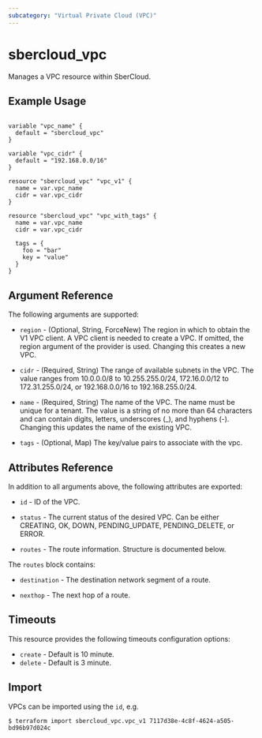 ```yaml
---
subcategory: "Virtual Private Cloud (VPC)"
---
```


# sbercloud\_vpc

Manages a VPC resource within SberCloud.

## Example Usage

```hcl

variable "vpc_name" {
  default = "sbercloud_vpc"
}

variable "vpc_cidr" {
  default = "192.168.0.0/16"
}

resource "sbercloud_vpc" "vpc_v1" {
  name = var.vpc_name
  cidr = var.vpc_cidr
}

resource "sbercloud_vpc" "vpc_with_tags" {
  name = var.vpc_name
  cidr = var.vpc_cidr

  tags = {
    foo = "bar"
    key = "value"
  }
}

```

## Argument Reference

The following arguments are supported:

* `region` - (Optional, String, ForceNew) The region in which to obtain the V1 VPC client. A VPC client is needed to create a VPC. If omitted, the region argument of the provider is used. Changing this creates a new VPC.

* `cidr` - (Required, String) The range of available subnets in the VPC. The value ranges from 10.0.0.0/8 to 10.255.255.0/24, 172.16.0.0/12 to 172.31.255.0/24, or 192.168.0.0/16 to 192.168.255.0/24.

* `name` - (Required, String) The name of the VPC. The name must be unique for a tenant. The value is a string of no more than 64 characters and can contain digits, letters, underscores (_), and hyphens (-). Changing this updates the name of the existing VPC.

* `tags` - (Optional, Map) The key/value pairs to associate with the vpc.

## Attributes Reference

In addition to all arguments above, the following attributes are exported:

* `id` -  ID of the VPC.

* `status` - The current status of the desired VPC. Can be either CREATING, OK, DOWN, PENDING_UPDATE, PENDING_DELETE, or ERROR.

* `routes` - The route information. Structure is documented below.

The `routes` block contains:

* `destination` - The destination network segment of a route.

* `nexthop` - The next hop of a route.

## Timeouts
This resource provides the following timeouts configuration options:
- `create` - Default is 10 minute.
- `delete` - Default is 3 minute.
## Import

VPCs can be imported using the `id`, e.g.

```
$ terraform import sbercloud_vpc.vpc_v1 7117d38e-4c8f-4624-a505-bd96b97d024c
```
